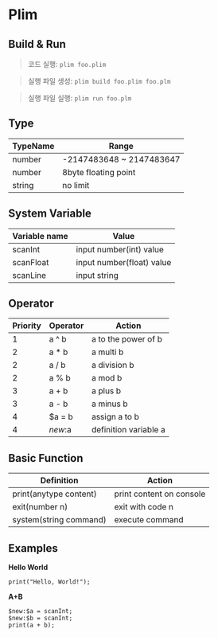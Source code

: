 # Plim

## Build & Run

> 코드 실행: `plim foo.plim`

> 실행 파일 생성: `plim build foo.plim foo.plm`

> 실행 파일 실행: `plim run foo.plm`

## Type
| TypeName | Range                    |
|----------|--------------------------|
| number   | -2147483648 ~ 2147483647 |
| number   | 8byte floating point     |
| string   | no limit                 |

## System Variable
| Variable name | Value                     |
|---------------|---------------------------|
| scanInt       | input number(int) value   |
| scanFloat     | input number(float) value |
| scanLine      | input string              |

## Operator

| Priority | Operator | Action               |
|----------|----------|----------------------|
| 1        | a ^ b    | a to the power of b  |
| 2        | a * b    | a multi b            |
| 2        | a / b    | a division b         |
| 2        | a % b    | a mod b              |
| 3        | a + b    | a plus b             |
| 3        | a - b    | a minus b            |
| 4        | $a = b   | assign a to b        |
| 4        | $new:$a  | definition variable a|

## Basic Function

| Definition                 | Action                    |
|----------------------------|---------------------------|
| print(anytype content)     | print content on console  |
| exit(number n)             | exit with code n          |
| system(string command)     | execute command           |

## Examples

**Hello World**
```
print("Hello, World!");
```
**A+B**
```
$new:$a = scanInt;
$new:$b = scanInt;
print(a + b);
```